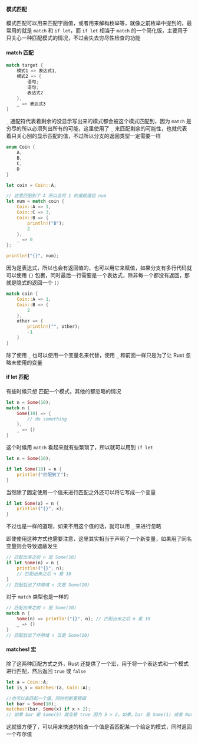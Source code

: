 #### 模式匹配

模式匹配可以用来匹配字面值，或者用来解构枚举等，就像之前枚举中提到的，最常用的就是 `match` 和 `if let`，而 `if let` 相当于 `match` 的一个简化版，主要用于只关心一种匹配模式的情况，不过会失去穷尽性检查的功能

#### match 匹配

```rust
match target {
	模式1 => 表达式1,
	模式2 => {
		语句;
		语句;
		表达式2
	},
	_ => 表达式3
}
```

`_` 通配符代表着剩余的没显示写出来的模式都会被这个模式匹配到，因为 `match` 是穷尽的所以必须列出所有的可能，这里使用了 `_` 来匹配剩余的可能性，也就代表着只关心别的显示匹配的值，不过所以分支的返回类型一定需要一样

```rust
enum Coin {
	A,
	B,
	C,
	D
}

let coin = Coin::A;

// 这里匹配到了 A 所以会将 1 的值赋值给 num
let num = match coin {
	Coin::A => 1,
	Coin::C => 3,
	Coin::B => {
		println!("B");
		2
	},
	_ => 0
};

println!("{}", num);
```

因为是表达式，所以也会有返回值的，也可以用它来赋值，如果分支有多行代码就可以使用 `{}` 包裹，同时最后一行需要是一个表达式，除非每一个都没有返回，那就是隐式的返回一个 `()`

```rust
match coin {
	Coin::A => 1,
	Coin::B => {
		2
	},
	other => {
		println!("", other);
		-1
	}
}
```

除了使用 `_` 也可以使用一个变量名来代替，使用 `_` 和前面一样只是为了让 Rust 忽略未使用的变量

#### if let 匹配

有些时候只想 匹配一个模式，其他的都忽略的情况

```rust
let n = Some(10);
match n {
	Some(10) => {
		// do something
	},
	_ => ()
}
```

这个时候用 `match` 看起来就有些繁琐了，所以就可以用到 `if let` 

```rust
let n = Some(10);

if let Some(10) = n {
	println!("匹配到了");
}
```

当然除了固定使用一个值来进行匹配之外还可以将它写成一个变量

```rust
if let Some(x) = n {
	println!("{}", x);
}
```

不过也是一样的道理，如果不用这个值的话，就可以用 `_` 来进行忽略

即使使用这种方式也需要注意，这里其实相当于声明了一个新变量，如果用了同名变量则会导致遮蔽发生

```rust
// 匹配出来之前 n 是 Some(10)
if let Some(n) = n {
	println!("{}", n);
	// 匹配出来之后 n 是 10
}
// 匹配后出了作用域 n 又是 Some(10)
```

对于 `match` 类型也是一样的

```rust
// 匹配出来之前 n 是 Some(10)
match n {
	Some(n) => println!("{}", n); // 匹配出来之后 n 是 10
	_ => ()
}
// 匹配后出了作用域 n 又是 Some(10)
```

#### matches! 宏

除了这两种匹配方式之外，Rust 还提供了一个宏，用于将一个表达式和一个模式进行匹配，然后返回 `true` 或 `false`

```rust
let a = Coin::A;
let is_a = matches!(a, Coin::A);

//也可以去匹配一个值，同时判断更精细
let bar = Some(10);
matches!(bar, Some(x) if x > 2);
// 如果 bar 是 Some(5) 就会是 true 因为 5 > 2，如果，bar 是 Some(1) 或者 None 结果就会是false
```

这就很方便了，可以用来快速的检查一个值是否匹配某一个给定的模式，同时返回一个布尔值